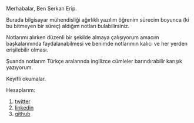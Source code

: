 Merhabalar, Ben Serkan Erip.

Burada bilgisayar mühendisliği ağırlıklı yazılım öğrenim sürecim boyunca (ki bu bitmeyen bir süreç) aldığım notları bulabilirsiniz.

Notlarımı alırken düzenli bir şekilde almaya çalışıyorum amacım başkalarınında faydalanabilmesi ve benimde notlarımın kalıcı ve her yerden erişilebilir olması.

Şuanda notlarım Türkçe aralarında ingilizce cümleler barındırabilir karışık yazıyorum.

Keyifli okumalar.

Hesaplarım:

1. [twitter](twitter.com/eripserkan)
2. [linkedin](linkedin.com/in/serkanerip)
3. [github](github.com/serkanerip)
